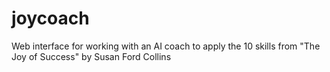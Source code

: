 # joycoach
Web interface for working with an AI coach to apply the 10 skills from "The Joy of Success" by Susan Ford Collins